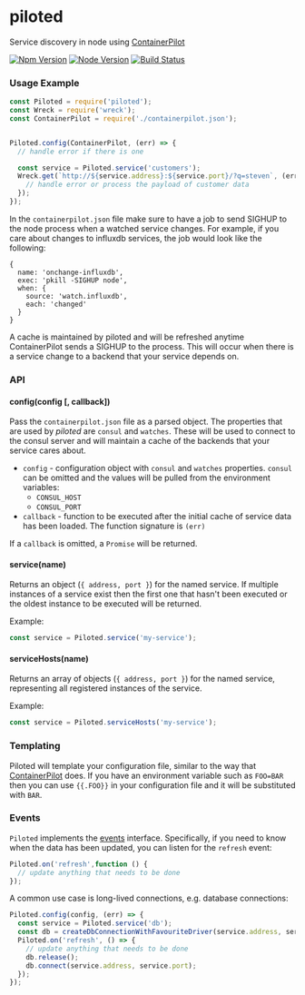 # piloted
Service discovery in node using [ContainerPilot](https://www.joyent.com/containerpilot)

[![Npm Version](https://img.shields.io/npm/v/piloted.svg)](https://npmjs.com/package/piloted)
[![Node Version](https://img.shields.io/node/v/piloted.svg)](https://npmjs.com/package/piloted)
[![Build Status](https://secure.travis-ci.org/joyent/node-piloted.svg)](http://travis-ci.org/joyent/node-piloted)


### Usage Example

```js
const Piloted = require('piloted');
const Wreck = require('wreck');
const ContainerPilot = require('./containerpilot.json');


Piloted.config(ContainerPilot, (err) => {
  // handle error if there is one

  const service = Piloted.service('customers');
  Wreck.get(`http://${service.address}:${service.port}/?q=steven`, (err, res, payload) => {
    // handle error or process the payload of customer data
  });
});
```

In the `containerpilot.json` file make sure to have a job to send SIGHUP to the node process when a watched service changes. For example, if you care about changes to influxdb services, the job would look like the following:

```
{
  name: 'onchange-influxdb',
  exec: 'pkill -SIGHUP node',
  when: {
    source: 'watch.influxdb',
    each: 'changed'
  }
}
```

A cache is maintained by piloted and will be refreshed anytime ContainerPilot sends
a SIGHUP to the process. This will occur when there is a service change to a
backend that your service depends on.

### API

#### config(config [, callback])

Pass the `containerpilot.json` file as a parsed object. The properties that are
used by _piloted_ are `consul` and `watches`. These will be used to connect to
the consul server and will maintain a cache of the backends that your service
cares about.

* `config` - configuration object with `consul` and `watches` properties. `consul` can
  be omitted and the values will be pulled from the environment variables:
  - `CONSUL_HOST`
  - `CONSUL_PORT`
* `callback` - function to be executed after the initial cache of service data has
been loaded. The function signature is `(err)`

If a `callback` is omitted, a `Promise` will be returned.


#### service(name)

Returns an object (`{ address, port }`) for the named service. If multiple instances
of a service exist then the first one that hasn't been executed or the oldest instance
to be executed will be returned.

Example:

```js
const service = Piloted.service('my-service');
```


#### serviceHosts(name)

Returns an array of objects (`{ address, port }`) for the named service,
representing all registered instances of the service.

Example:

```js
const service = Piloted.serviceHosts('my-service');
```

### Templating

Piloted will template your configuration file, similar to the way that
[ContainerPilot](https://www.joyent.com/containerpilot/docs/configuration)
does. If you have an environment variable such as `FOO=BAR` then you can use
`{{.FOO}}` in your configuration file and it will be substituted with `BAR`.

### Events
`Piloted` implements the [events](https://nodejs.org/docs/latest/api/events.html) interface. Specifically, if you need to know when the data has been updated, you can listen for the `refresh` event:

```js
Piloted.on('refresh',function () {
  // update anything that needs to be done
});
```

A common use case is long-lived connections, e.g. database connections:

```js
Piloted.config(config, (err) => {
  const service = Piloted.service('db');
  const db = createDbConnectionWithFavouriteDriver(service.address, services.port);
  Piloted.on('refresh', () => {
    // update anything that needs to be done
    db.release();
    db.connect(service.address, service.port);
  });
});
```
